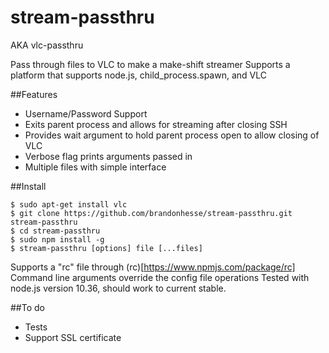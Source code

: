 # stream-passthru
AKA vlc-passthru

Pass through files to VLC to make a make-shift streamer
Supports a platform that supports node.js, child_process.spawn, and VLC

##Features

* Username/Password Support
* Exits parent process and allows for streaming after closing SSH
* Provides wait argument to hold parent process open to allow closing of VLC
* Verbose flag prints arguments passed in
* Multiple files with simple interface


##Install

```
$ sudo apt-get install vlc
$ git clone https://github.com/brandonhesse/stream-passthru.git stream-passthru
$ cd stream-passthru
$ sudo npm install -g
$ stream-passthru [options] file [...files]
```

Supports a "rc" file through (rc)[https://www.npmjs.com/package/rc]
Command line arguments override the config file operations
Tested with node.js version 10.36, should work to current stable.

##To do

* Tests
* Support SSL certificate